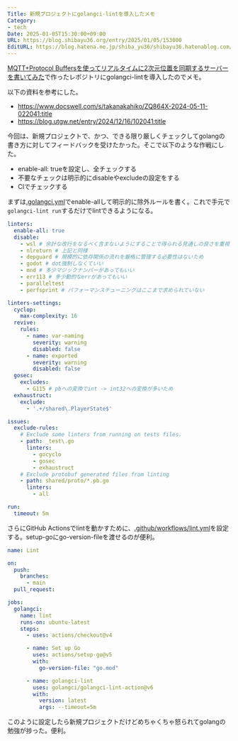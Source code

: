 ```yaml
---
Title: 新規プロジェクトにgolangci-lintを導入したメモ
Category:
- tech
Date: 2025-01-05T15:30:00+09:00
URL: https://blog.shibayu36.org/entry/2025/01/05/153000
EditURL: https://blog.hatena.ne.jp/shiba_yu36/shibayu36.hatenablog.com/atom/entry/6802418398317544479
---
```


[MQTT+Protocol Buffersを使ってリアルタイムに2次元位置を同期するサーバーを書いてみた](https://blog.shibayu36.org/entry/2025/01/05/130000)で作ったレポジトリにgolangci-lintを導入したのでメモ。

以下の資料を参考にした。

- https://www.docswell.com/s/takanakahiko/ZQ864X-2024-05-11-022041:title
- https://blog.utgw.net/entry/2024/12/16/102041:title

今回は、新規プロジェクトで、かつ、できる限り厳しくチェックしてgolangの書き方に対してフィードバックを受けたかった。そこで以下のような作戦にした。

- enable-all: trueを設定し、全チェックする
- 不要なチェックは明示的にdisableやexcludeの設定をする
- CIでチェックする

まずは[.golangci.yml](https://github.com/shibayu36/terminal-shooter/blob/4e71ed09ff21b43c2839398e6d6a50bc9666b988/.golangci.yml)でenable-allして明示的に除外ルールを書く。これで手元で`golangci-lint run`するだけでlintできるようになる。
```yaml
linters:
  enable-all: true
  disable:
    - wsl # 余計な改行をなるべく含まないようにすることで得られる見通しの良さを重視するため
    - nlreturn # 上記と同様
    - depguard # 規模的に依存関係の流れを厳格に管理する必要性はないため
    - godot # dot強制しなくていい
    - mnd # 多少マジックナンバーがあってもいい
    - err113 # 多少動的なerrがあってもいい
    - paralleltest
    - perfsprint # パフォーマンスチューニングはここまで求められていない

linters-settings:
  cyclop:
    max-complexity: 16
  revive:
    rules:
      - name: var-naming
        severity: warning
        disabled: false
      - name: exported
        severity: warning
        disabled: false
  gosec:
    excludes:
      - G115 # pbへの変換でint -> int32への変換が多いため
  exhaustruct:
    exclude:
      - '.+/shared\.PlayerState$'

issues:
  exclude-rules:
    # Exclude some linters from running on tests files.
    - path: _test\.go
      linters:
        - gocyclo
        - gosec
        - exhaustruct
    # Exclude protobuf generated files from linting
    - path: shared/proto/*.pb.go
      linters:
        - all

run:
  timeout: 5m
```

さらにGitHub Actionsでlintを動かすために、[.github/workflows/lint.yml](https://github.com/shibayu36/terminal-shooter/blob/4e71ed09ff21b43c2839398e6d6a50bc9666b988/.github/workflows/lint.yml)を設定する。setup-goにgo-version-fileを渡せるのが便利。
```yaml
name: Lint

on:
  push:
    branches:
      - main
  pull_request:

jobs:
  golangci:
    name: lint
    runs-on: ubuntu-latest
    steps:
      - uses: actions/checkout@v4

      - name: Set up Go
        uses: actions/setup-go@v5
        with:
          go-version-file: "go.mod"

      - name: golangci-lint
        uses: golangci/golangci-lint-action@v6
        with:
          version: latest
          args: --timeout=5m
```

このように設定したら新規プロジェクトだけどめちゃくちゃ怒られてgolangの勉強が捗った。便利。
